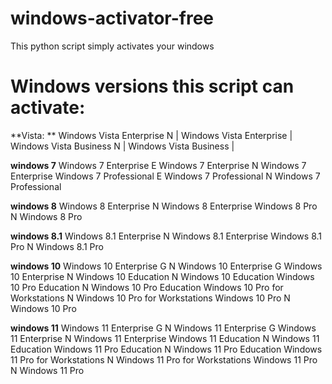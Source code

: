 # windows-activator-free
This python script simply activates your windows
# Windows versions this script can activate:

**Vista: **
Windows Vista Enterprise N |
Windows Vista Enterprise |
Windows Vista Business N |
Windows Vista Business |

**windows 7**
Windows 7 Enterprise E
Windows 7 Enterprise N
Windows 7 Enterprise
Windows 7 Professional E
Windows 7 Professional N
Windows 7 Professional

**windows 8**
Windows 8 Enterprise N
Windows 8 Enterprise
Windows 8 Pro N
Windows 8 Pro

**windows 8.1**
Windows 8.1 Enterprise N
Windows 8.1 Enterprise
Windows 8.1 Pro N
Windows 8.1 Pro

**windows 10**
Windows 10 Enterprise G N
Windows 10 Enterprise G
Windows 10 Enterprise N
Windows 10 Education N
Windows 10 Education
Windows 10 Pro Education N
Windows 10 Pro Education
Windows 10 Pro for Workstations N
Windows 10 Pro for Workstations
Windows 10 Pro N
Windows 10 Pro

**windows 11**
Windows 11 Enterprise G N
Windows 11 Enterprise G
Windows 11 Enterprise N
Windows 11 Enterprise
Windows 11 Education N
Windows 11 Education
Windows 11 Pro Education N
Windows 11 Pro Education
Windows 11 Pro for Workstations N
Windows 11 Pro for Workstations
Windows 11 Pro N
Windows 11 Pro

